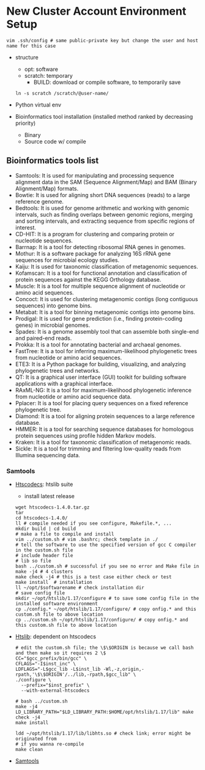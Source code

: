 # New Cluster Account Environment Setup
```
vim .ssh/config # same public-private key but change the user and host name for this case
```

- structure
  - opt: software
  - scratch: temporary
    - BUILD: download or compile software, to temporarily save
  ```
  ln -s scratch /scratch/@user-name/
  ```
- Python virtual env

- Bioinformatics tool installation (installed method ranked by decreasing priority)
  - Binary
  - Source code w/ compile
  
## Bioinformatics tools list
- Samtools: It is used for manipulating and processing sequence alignment data in the SAM (Sequence Alignment/Map) and BAM (Binary Alignment/Map) formats.
- Bowtie: It is used for aligning short DNA sequences (reads) to a large reference genome.
- Bedtools: It is used for genome arithmetic and working with genomic intervals, such as finding overlaps between genomic regions, merging and sorting intervals, and extracting sequence from specific regions of interest.
- CD-HIT: It is a program for clustering and comparing protein or nucleotide sequences.
- Barrnap: It is a tool for detecting ribosomal RNA genes in genomes.
- Mothur: It is a software package for analyzing 16S rRNA gene sequences for microbial ecology studies.
- Kaiju: It is used for taxonomic classification of metagenomic sequences.
- Kofamscan: It is a tool for functional annotation and classification of protein sequences against the KEGG Orthology database.
- Muscle: It is a tool for multiple sequence alignment of nucleotide or amino acid sequences.
- Concoct: It is used for clustering metagenomic contigs (long contiguous sequences) into genome bins.
- Metabat: It is a tool for binning metagenomic contigs into genome bins.
- Prodigal: It is used for gene prediction (i.e., finding protein-coding genes) in microbial genomes.
- Spades: It is a genome assembly tool that can assemble both single-end and paired-end reads.
- Prokka: It is a tool for annotating bacterial and archaeal genomes.
- FastTree: It is a tool for inferring maximum-likelihood phylogenetic trees from nucleotide or amino acid sequences.
- ETE3: It is a Python package for building, visualizing, and analyzing phylogenetic trees and networks.
- QT: It is a graphical user interface (GUI) toolkit for building software applications with a graphical interface.
- RAxML-NG: It is a tool for maximum-likelihood phylogenetic inference from nucleotide or amino acid sequence data.
- Pplacer: It is a tool for placing query sequences on a fixed reference phylogenetic tree.
- Diamond: It is a tool for aligning protein sequences to a large reference database.
- HMMER: It is a tool for searching sequence databases for homologous protein sequences using profile hidden Markov models.
- Kraken: It is a tool for taxonomic classification of metagenomic reads.
- Sickle: It is a tool for trimming and filtering low-quality reads from Illumina sequencing data.

### Samtools
- [Htscodecs](https://github.com/samtools/htscodecs): htslib suite
  - install latest release
  ```
  wget htscodecs-1.4.0.tar.gz
  tar
  cd htscodecs-1.4.0/
  ll # compile needed if you see configure, Makefile.*, ...
  mkdir build | cd build
  # make a file to compile and install
  vim ../custom.sh # vim .bashrc; check template in ./
  # tell the software to use the specified version of gcc C compiler in the custom.sh file
  # include header file
  # lib so file
  bash ../custom.sh # successful if you see no error and Make file in
  make -j4 # 4 clusters
  make check -j4 # this is a test case either check or test
  make install  # installation
  ll ~/opt/$softwarename # check installation dir
  # save config file
  mkdir ~/opt/htslib/1.17/configure # to save some config file in the installed software environment
  cp ./config.* ~/opt/htslib/1.17/configure/ # copy onfig.* and this custom.sh file to above location
  cp ../custom.sh ~/opt/htslib/1.17/configure/ # copy onfig.* and this custom.sh file to above location
  ``` 
- [Htslib](https://github.com/samtools/htslib): dependent on htscodecs
  ```
  # edit the custom.sh file; the \$\$ORIGIN is because we call bash and then make so it requires 2 \$
  CC="$gcc_prefix/bin/gcc" \
  CFLAGS="-I$inst_inc" \
  LDFLAGS="-L$gcc_lib -L$inst_lib -Wl,-z,origin,-rpath,'\$\$ORIGIN'/../lib,-rpath,$gcc_lib" \ 
  ./configure \                                                                                                                   
    --prefix="$inst_prefix" \
    --with-external-htscodecs
    
  # bash ../custom.sh
  make -j4
  LD_LIBRARY_PATH="$LD_LIBRARY_PATH:$HOME/opt/htslib/1.17/lib" make check -j4
  make install 
  
  ldd ~/opt/htslib/1.17/lib/libhts.so # check link; error might be originated from 
  # if you wanna re-compile 
  make clean
  ```
  
- [Samtools](https://github.com/samtools/samtools)

  
